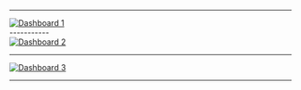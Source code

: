---------

<div class='tableauPlaceholder' id='viz1731702687999' style='position: relative'><noscript><a href='#'><img alt='Dashboard 1 ' src='https:&#47;&#47;public.tableau.com&#47;static&#47;images&#47;5o&#47;5orgs_constituents1112&#47;Dashboard1&#47;1_rss.png' style='border: none' /></a></noscript><object class='tableauViz'  style='display:none;'><param name='host_url' value='https%3A%2F%2Fpublic.tableau.com%2F' /> <param name='embed_code_version' value='3' /> <param name='site_root' value='' /><param name='name' value='5orgs_constituents1112&#47;Dashboard1' /><param name='tabs' value='no' /><param name='toolbar' value='yes' /><param name='static_image' value='https:&#47;&#47;public.tableau.com&#47;static&#47;images&#47;5o&#47;5orgs_constituents1112&#47;Dashboard1&#47;1.png' /> <param name='animate_transition' value='yes' /><param name='display_static_image' value='yes' /><param name='display_spinner' value='yes' /><param name='display_overlay' value='yes' /><param name='display_count' value='yes' /><param name='language' value='en-US' /></object></div>             
<script type='text/javascript'>                
  var divElement = document.getElementById('viz1731702687999');             
  var vizElement = divElement.getElementsByTagName('object')[0];                 
  if ( divElement.offsetWidth > 800 ) { vizElement.style.width='1000px';vizElement.style.height='1027px';} else if (divElement.offsetWidth > 500 ) { vizElement.style.width='1000px';vizElement.style.height='1027px';} else {vizElement.style.width='100%';vizElement.style.height='727px';}                
  var scriptElement = document.createElement('script');               
  scriptElement.src = 'https://public.tableau.com/javascripts/api/viz_v1.js';                  
  vizElement.parentNode.insertBefore(scriptElement, vizElement);         
</script>
-----------

<div class='tableauPlaceholder' id='viz1731705714891' style='position: relative'><noscript><a href='#'><img alt='Dashboard 2 ' src='https:&#47;&#47;public.tableau.com&#47;static&#47;images&#47;5o&#47;5orgs_comparison_1115_allorgs2018and2024&#47;Dashboard2&#47;1_rss.png' style='border: none' /></a></noscript><object class='tableauViz'  style='display:none;'><param name='host_url' value='https%3A%2F%2Fpublic.tableau.com%2F' /> <param name='embed_code_version' value='3' /> <param name='site_root' value='' /><param name='name' value='5orgs_comparison_1115_allorgs2018and2024&#47;Dashboard2' /><param name='tabs' value='no' /><param name='toolbar' value='yes' /><param name='static_image' value='https:&#47;&#47;public.tableau.com&#47;static&#47;images&#47;5o&#47;5orgs_comparison_1115_allorgs2018and2024&#47;Dashboard2&#47;1.png' /> <param name='animate_transition' value='yes' /><param name='display_static_image' value='yes' /><param name='display_spinner' value='yes' /><param name='display_overlay' value='yes' /><param name='display_count' value='yes' /><param name='language' value='en-US' /><param name='filter' value='publish=yes' /></object></div>      

<script type='text/javascript'>                   
  var divElement = document.getElementById('viz1731705714891');                   
  var vizElement = divElement.getElementsByTagName('object')[0];                 
  if ( divElement.offsetWidth > 800 ) { vizElement.style.width='1000px';vizElement.style.height='3027px';} else if ( divElement.offsetWidth > 500 ) { vizElement.style.width='1000px';vizElement.style.height='3027px';} else { vizElement.style.width='100%';vizElement.style.height='3327px';}
  var scriptElement = document.createElement('script');         
  scriptElement.src = 'https://public.tableau.com/javascripts/api/viz_v1.js';            
  vizElement.parentNode.insertBefore(scriptElement, vizElement);               
</script>


----------

<div class='tableauPlaceholder' id='viz1731705506981' style='position: relative'><noscript><a href='#'><img alt='Dashboard 3 ' src='https:&#47;&#47;public.tableau.com&#47;static&#47;images&#47;5o&#47;5orgs_comparison_1115_eachorgs2018and2024&#47;Dashboard3&#47;1_rss.png' style='border: none' /></a></noscript><object class='tableauViz'  style='display:none;'><param name='host_url' value='https%3A%2F%2Fpublic.tableau.com%2F' /> <param name='embed_code_version' value='3' /> <param name='site_root' value='' /><param name='name' value='5orgs_comparison_1115_eachorgs2018and2024&#47;Dashboard3' /><param name='tabs' value='no' /><param name='toolbar' value='yes' /><param name='static_image' value='https:&#47;&#47;public.tableau.com&#47;static&#47;images&#47;5o&#47;5orgs_comparison_1115_eachorgs2018and2024&#47;Dashboard3&#47;1.png' /> <param name='animate_transition' value='yes' /><param name='display_static_image' value='yes' /><param name='display_spinner' value='yes' /><param name='display_overlay' value='yes' /><param name='display_count' value='yes' /><param name='language' value='ko-KR' /><param name='filter' value='publish=yes' /></object></div>       

<script type='text/javascript'>                 
  var divElement = document.getElementById('viz1731705506981');              
  var vizElement = divElement.getElementsByTagName('object')[0];           
  if ( divElement.offsetWidth > 800 ) { vizElement.style.width='1000px';vizElement.style.height='2027px';} else if ( divElement.offsetWidth > 500)
  { vizElement.style.width='1000px';vizElement.style.height='2027px';} else { vizElement.style.width='100%';vizElement.style.height='2927px';}
  var scriptElement = document.createElement('script');           
  scriptElement.src = 'https://public.tableau.com/javascripts/api/viz_v1.js';              
  vizElement.parentNode.insertBefore(scriptElement, vizElement);            
</script>
-----------------


